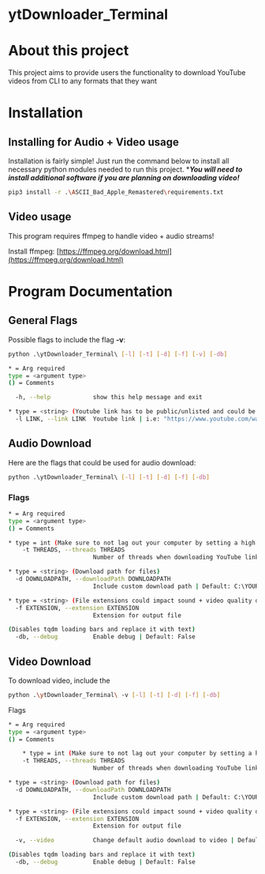 # ytDownloader_Terminal

# About this project

This project aims to provide users the functionality to download YouTube videos from CLI to any formats that they want

# Installation

## Installing for Audio + Video usage

Installation is fairly simple! Just run the command below to install all necessary python modules needed to run this project. ****You will need to install additional software if you are planning on downloading video!***

```bash
pip3 install -r .\ASCII_Bad_Apple_Remastered\requirements.txt
```

## Video usage

This program requires ffmpeg to handle video + audio streams!

Install ffmpeg: [https://ffmpeg.org/download.html](https://ffmpeg.org/download.html)

# Program Documentation

## General Flags

Possible flags to include the flag ****-v****:

```bash
python .\ytDownloader_Terminal\ [-l] [-t] [-d] [-f] [-v] [-db]
```

```bash
* = Arg required
type = <argument type>
() = Comments

  -h, --help            show this help message and exit

* type = <string> (Youtube link has to be public/unlisted and could be either single/playlist)
  -l LINK, --link LINK  Youtube link | i.e: "https://www.youtube.com/watch?v=someRandomVideo"
```

## Audio Download

Here are the flags that could be used for audio download:

```bash
python .\ytDownloader_Terminal\ [-l] [-t] [-d] [-f] [-db]
```

### Flags

```bash
* = Arg required
type = <argument type>
() = Comments

* type = int (Make sure to not lag out your computer by setting a high value for this one)
	-t THREADS, --threads THREADS
                        Number of threads when downloading YouTube links | Default: 4

* type = <string> (Download path for files)
  -d DOWNLOADPATH, --downloadPath DOWNLOADPATH
                        Include custom download path | Default: C:\YOUR_PATH_TO_FOLDER/ytDownloader_Terminal/Downloads

* type = <string> (File extensions could impact sound + video quality due to lossy/lossless compression)
  -f EXTENSION, --extension EXTENSION
                        Extension for output file

(Disables tqdm loading bars and replace it with text)
  -db, --debug          Enable debug | Default: False
```

## Video Download

To download video, include the

```bash
python .\ytDownloader_Terminal\ -v [-l] [-t] [-d] [-f] [-db]
```

Flags

```bash
* = Arg required
type = <argument type>
() = Comments

	* type = int (Make sure to not lag out your computer by setting a high value for this one)
	-t THREADS, --threads THREADS
                        Number of threads when downloading YouTube links | Default: 4

* type = <string> (Download path for files)
  -d DOWNLOADPATH, --downloadPath DOWNLOADPATH
                        Include custom download path | Default: C:\YOUR_PATH_TO_FOLDER/ytDownloader_Terminal/Downloads

* type = <string> (File extensions could impact sound + video quality due to lossy/lossless compression)
  -f EXTENSION, --extension EXTENSION
                        Extension for output file

  -v, --video           Change default audio download to video | Default: False

(Disables tqdm loading bars and replace it with text)
  -db, --debug          Enable debug | Default: False
```
